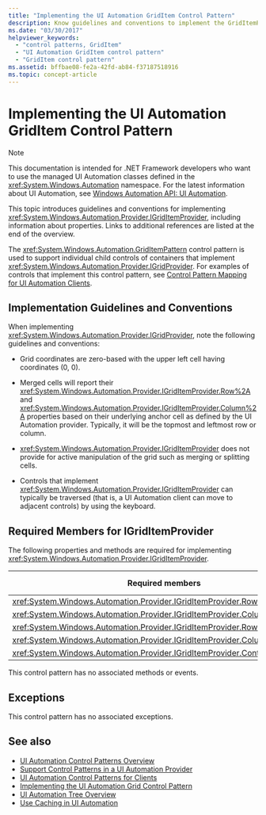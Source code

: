 ```yaml
---
title: "Implementing the UI Automation GridItem Control Pattern"
description: Know guidelines and conventions to implement the GridItemPattern control pattern for grid items in UI Automation. See required members for IGridItemProvider.
ms.date: "03/30/2017"
helpviewer_keywords:
  - "control patterns, GridItem"
  - "UI Automation GridItem control pattern"
  - "GridItem control pattern"
ms.assetid: bffbae08-fe2a-42fd-ab84-f37187518916
ms.topic: concept-article
---
```

# Implementing the UI Automation GridItem Control Pattern

> [!NOTE]
> This documentation is intended for .NET Framework developers who want to use the managed UI Automation classes defined in the <xref:System.Windows.Automation> namespace. For the latest information about UI Automation, see [Windows Automation API: UI Automation](/windows/win32/winauto/entry-uiauto-win32).

 This topic introduces guidelines and conventions for implementing <xref:System.Windows.Automation.Provider.IGridItemProvider>, including information about properties. Links to additional references are listed at the end of the overview.

 The <xref:System.Windows.Automation.GridItemPattern> control pattern is used to support individual child controls of containers that implement <xref:System.Windows.Automation.Provider.IGridProvider>. For examples of controls that implement this control pattern, see [Control Pattern Mapping for UI Automation Clients](control-pattern-mapping-for-ui-automation-clients.md).

<a name="Implementation_Guidelines_and_Conventions"></a>

## Implementation Guidelines and Conventions

 When implementing <xref:System.Windows.Automation.Provider.IGridProvider>, note the following guidelines and conventions:

- Grid coordinates are zero-based with the upper left cell having coordinates (0, 0).

- Merged cells will report their <xref:System.Windows.Automation.Provider.IGridItemProvider.Row%2A> and <xref:System.Windows.Automation.Provider.IGridItemProvider.Column%2A> properties based on their underlying anchor cell as defined by the UI Automation provider. Typically, it will be the topmost and leftmost row or column.

- <xref:System.Windows.Automation.Provider.IGridItemProvider> does not provide for active manipulation of the grid such as merging or splitting cells.

- Controls that implement <xref:System.Windows.Automation.Provider.IGridItemProvider> can typically be traversed (that is, a UI Automation client can move to adjacent controls) by using the keyboard.

<a name="Required_Members_for_IGridItemProvider"></a>

## Required Members for IGridItemProvider

 The following properties and methods are required for implementing <xref:System.Windows.Automation.Provider.IGridItemProvider>.

|Required members|Member type|Notes|
|----------------------|-----------------|-----------|
|<xref:System.Windows.Automation.Provider.IGridItemProvider.Row%2A>|Property|None|
|<xref:System.Windows.Automation.Provider.IGridItemProvider.Column%2A>|Property|None|
|<xref:System.Windows.Automation.Provider.IGridItemProvider.RowSpan%2A>|Property|None|
|<xref:System.Windows.Automation.Provider.IGridItemProvider.ColumnSpan%2A>|Property|None|
|<xref:System.Windows.Automation.Provider.IGridItemProvider.ContainingGrid%2A>|Property|None|

 This control pattern has no associated methods or events.

<a name="Exceptions"></a>

## Exceptions

 This control pattern has no associated exceptions.

## See also

- [UI Automation Control Patterns Overview](ui-automation-control-patterns-overview.md)
- [Support Control Patterns in a UI Automation Provider](support-control-patterns-in-a-ui-automation-provider.md)
- [UI Automation Control Patterns for Clients](ui-automation-control-patterns-for-clients.md)
- [Implementing the UI Automation Grid Control Pattern](implementing-the-ui-automation-grid-control-pattern.md)
- [UI Automation Tree Overview](ui-automation-tree-overview.md)
- [Use Caching in UI Automation](use-caching-in-ui-automation.md)
